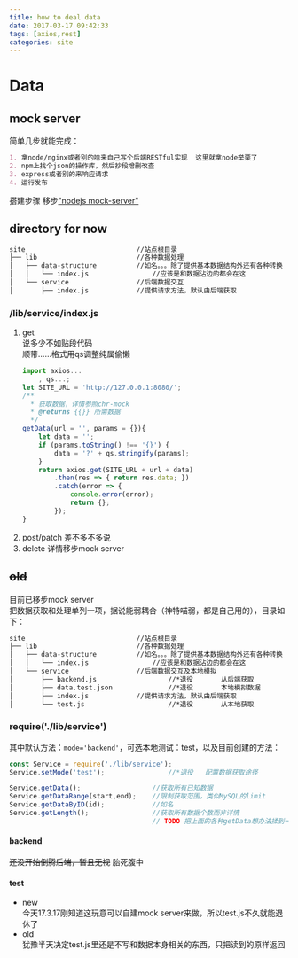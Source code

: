 ```yaml
---
title: how to deal data
date: 2017-03-17 09:42:33
tags: [axios,rest]
categories: site
---
```

# Data

## mock server

简单几步就能完成：

```md
1. 拿node/nginx或者别的啥来自己写个后端RESTful实现  这里就拿node举栗了
2. npm上找个json的操作库，然后抄段增删改查
3. express或者别的来响应请求
4. 运行发布
```

搭建步骤  移步["nodejs mock-server"](https://hexo.chreem.xyz/2017/03/18/site/MockServer/)

## directory for now

```md
site                            //站点根目录
├── lib                         //各种数据处理
│   ├── data-structure          //如名。。。除了提供基本数据结构外还有各种转换
│   │   └── index.js                //应该是和数据沾边的都会在这
│   └── service                 //后端数据交互
│       ├── index.js            //提供请求方法，默认由后端获取
```

### /lib/service/index.js

1. get  
    说多少不如贴段代码  
    顺带……格式用qs调整纯属偷懒
    ```js
    import axios...
        , qs...;
    let SITE_URL = 'http://127.0.0.1:8080/';
    /**
      * 获取数据，详情参照chr-mock
      * @returns {{}} 所需数据
      */
    getData(url = '', params = {}){
        let data = '';
        if (params.toString() !== '{}') {
            data = '?' + qs.stringify(params);
        }
        return axios.get(SITE_URL + url + data)
            .then(res => { return res.data; })
            .catch(error => {
                console.error(error);
                return {};
            });
    }
    ```
2. post/patch 差不多不多说
3. delete 详情移步mock server

## ~~old~~

目前已移步mock server  
把数据获取和处理单列一项，据说能弱耦合（~~神特喵弱，都是自己用的~~），目录如下：

```md
site                            //站点根目录
├── lib                         //各种数据处理
│   ├── data-structure          //如名。。。除了提供基本数据结构外还有各种转换
│   │   └── index.js                //应该是和数据沾边的都会在这
│   └── service                 //后端数据交互及本地模拟
│       ├── backend.js                  //*退役       从后端获取
│       ├── data.test.json              //*退役       本地模拟数据
│       ├── index.js            //提供请求方法，默认由后端获取
│       └── test.js                     //*退役       从本地获取  
```

<!-- more -->

### require('./lib/service')

其中默认方法：`mode='backend'`，可选本地测试：test，以及目前创建的方法：

```js
const Service = require('./lib/service');
Service.setMode('test');                //*退役   配置数据获取途径

Service.getData();                  //获取所有已知数据
Service.getDataRange(start,end);    //限制获取范围，类似MySQL的limit
Service.getDataByID(id);            //如名
Service.getLength();                //获取所有数据个数而非详情
                                    // TODO 把上面的各种getData想办法揉到一起
```

#### backend

~~还没开始倒腾后端，暂且无视~~  胎死腹中

#### test

* new  
    今天17.3.17刚知道这玩意可以自建mock server来做，所以test.js不久就能退休了
* old  
    犹豫半天决定test.js里还是不写和数据本身相关的东西，只把读到的原样返回
